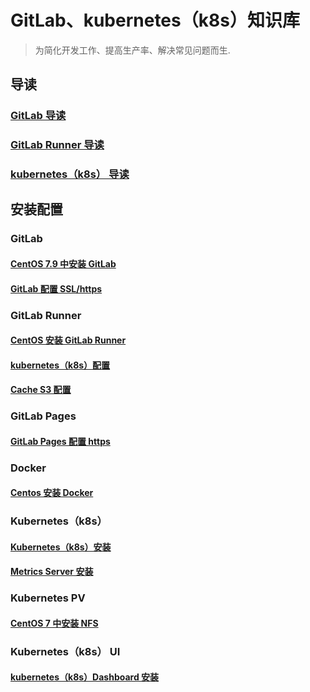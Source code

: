 # GitLab、kubernetes（k8s）知识库

> 为简化开发工作、提高生产率、解决常见问题而生.

## 导读

### [GitLab 导读](guide/gitlab.md)

### [GitLab Runner 导读](guide/gitlab-runner.md)

### [kubernetes（k8s） 导读](guide/k8s.md)

## 安装配置

### GitLab

#### [CentOS 7.9 中安装 GitLab](gitlab/centos-7.9-install.md)

#### [GitLab 配置 SSL/https](gitlab/https-configuration.md)

### GitLab Runner

#### [CentOS 安装 GitLab Runner](gitlab-runner/centos-install.md)

#### [kubernetes（k8s）配置](gitlab-runner/k8s-configuration.md)

#### [Cache S3 配置](gitlab-runner/cache-s3-configuration.md)

### GitLab Pages

#### [GitLab Pages 配置 https](gitlab/pages-https-configuration.md)

### Docker

#### [Centos 安装 Docker](docker/centos-install.md)

### Kubernetes（k8s）

#### [Kubernetes（k8s）安装](k8s/centos-install.md)

#### [Metrics Server 安装](k8s/metrics-server-install.md)

### Kubernetes PV

#### [CentOS 7 中安装 NFS](pv/centos-7-nfs-install.md)

### Kubernetes（k8s） UI

#### [kubernetes（k8s）Dashboard 安装](k8s-ui/dashboard-install.md)
